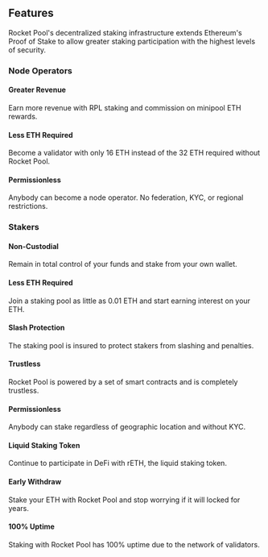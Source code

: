 <!-- Features -->
<section id="features" class="container py-5 my-5">
  <div class="text-center">
    <!-- <h2 class="display-6 fw-normal mb-3">Why Rocket Pool?</h2> -->
    <h2 class="display-6 fw-bold mb-3">Features</h2>
    <p class="col-md-10 col-lg-8 mx-auto lead">
      Rocket Pool's decentralized staking infrastructure extends Ethereum's Proof of Stake to allow greater staking participation with the highest levels of security.
    </p>
  </div>

  <!-- Node Operators -->
  <div class="container row py-3" id="icon-grid">
    <h3 class="text-muted pb-2 border-bottom">Node Operators</h3>
    <div class="row row-cols-1 row-cols-md-2 row-cols-lg-3 row-cols-xl-4 g-4 d-flex justify-content-around">
      <div class="col">
        <h4 class="fw-bold mb-0">Greater Revenue</h4>
        <p>Earn more revenue with RPL staking and commission on minipool ETH rewards.</p>
      </div>
      <div class="col">
        <h4 class="fw-bold mb-0">Less ETH Required</h4>
        <p>Become a validator with only 16 ETH instead of the 32 ETH required without Rocket Pool.</p>
      </div>
      <div class="col">
        <h4 class="fw-bold mb-0">Permissionless</h4>
        <p>Anybody can become a node operator. No federation, KYC, or regional restrictions.</p>
      </div>
      <!-- <div class="col">
        <h4 class="fw-bold mb-0">Early Withdrawal</h4>
        <p></p>
      </div> -->
      <!-- <div class="col">
        <h4 class="fw-bold mb-0">No KYC</h4>
        <p></p>
      </div> -->
    </div>
  </div>

  <!-- Stakers --> 
  <div class="container row py-3" id="icon-grid">
    <h3 class="text-muted pb-2 border-bottom">Stakers</h3>
    <div class="row row-cols-1 row-cols-md-2 row-cols-lg-3 row-cols-xl-4 g-4 d-flex justify-content-around">
      <div class="col">
        <h4 class="fw-bold mb-0">Non-Custodial</h4>
        <p>Remain in total control of your funds and stake from your own wallet.</p>
      </div>
      <div class="col">
        <h4 class="fw-bold mb-0">Less ETH Required</h4>
        <p>Join a staking pool as little as 0.01 ETH and start earning interest on your ETH.</p>
      </div>
      <div class="col">
        <h4 class="fw-bold mb-0">Slash Protection</h4>
        <p>The staking pool is insured to protect stakers from slashing and penalties.</p>
      </div>
      <div class="col">
        <h4 class="fw-bold mb-0">Trustless</h4>
        <p>Rocket Pool is powered by a set of smart contracts and is completely trustless.</p>
      </div>
      <div class="col">
        <h4 class="fw-bold mb-0">Permissionless</h4>
        <p>Anybody can stake regardless of geographic location and without KYC.</p>
      </div>
      <div class="col">
        <h4 class="fw-bold mb-0">Liquid Staking Token</h4>
        <!-- <h4 class="fw-bold mb-0">rETH</h4> -->
        <p>Continue to participate in DeFi with rETH, the liquid staking token.</p>
      </div>
      <div class="col">
        <h4 class="fw-bold mb-0">Early Withdraw</h4>
        <p>Stake your ETH with Rocket Pool and stop worrying if it will locked for years.</p>
      </div>
      <div class="col">
        <h4 class="fw-bold mb-0">100% Uptime</h4>
        <p>Staking with Rocket Pool has 100% uptime due to the network of validators.</p>
      </div>
    </div>
  </div>
</section>